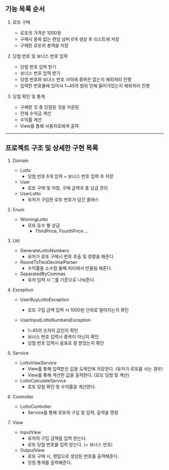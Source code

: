 ## 기능 목록 순서

1. 로또 구매
    - 로또의 가격은 1000원
    - 구매시 중복 없는 랜덤 넘버 6개 생성 후 리스트에 저장
    - 구매한 로또의 총액을 저장

2. 당첨 번호 및 보너스 번호 입력
   - 당첨 번호 입력 받기
   - 보너스 번호 입력 받기
   - 당첨 번호와 보너스 번호 사이에 중복은 없는지 예외처리 진행
   - 입력한 번호들에 있어서 1~45의 범위 안에 들어가있는지 예외처리 진행

3. 당첨 확인 및 통계
   - 구매한 것 중 당첨된 것을 카운팅
   - 전체 수익금 계산
   - 수익률 계산
   - View를 통해 사용자로에게 출력

---

## 프로젝트 구조 및 상세한 구현 목록

1. Domain
   - Lotto
     - 당첨 번호 6개 입력 + 보너스 번호 입력 후 저장
   - User
     - 로또 구매 및 저장, 구매 금액과 총 상금 관리
   - UserLotto
     - 유저가 구입한 로또 번호가 담긴 클래스

2. Enum
   - WinningLotto
     - 로또 등수 별 상금
       - ThirdPrice, FourthPrice ...

3. Util
   - GenerateLottoNumbers
      - 유저가 로또 구매시 번호 추출 및 정렬을 해준다.
   - RoundToTwoDecimalParser
     - 수익률을 소수점 둘째 자리에서 반올림 해준다.
   - SeparatedByCommas
     - 유저 입력 시 ','를 기준으로 나눠준다.


4. Exception
   - UserBuyLottoException
     - 로또 구입 금액 입력 시 1000원 단위로 떨어지는지 확인

   - UserInputLottoNumbersException
     - 1~45의 숫자의 값인지 확인
     - 보너스 번호 입력시 중복이 아닌지 확인
     - 당첨 번호 입력시 쉼표로 잘 받았는지 확인

5. Service
   - LottoViewService
     - View를 통해 입력받은 값을 도메인에 저장한다. (유저가 로또를 사는 경우)
     - View를 통해 계산한 값을 출력한다. (로또 당첨 및 계산)
   - LottoCalculateService
     - 로또 당첨 확인 및 수익률을 계산한다.

6. Controller
   - LottoController
     - Service를 통해 로또의 구입 및 입력, 출력을 명령

7. View
   - InputView
     - 유저의 구입 금액을 입력 받는다.
     - 로또 당첨 번호를 입력 받는다. (+ 보너스 번호)
   - OutputView
     - 로또 구매 시, 랜덤으로 생성된 번호를 출력해준다.
     - 당첨 통계를 출력해준다.